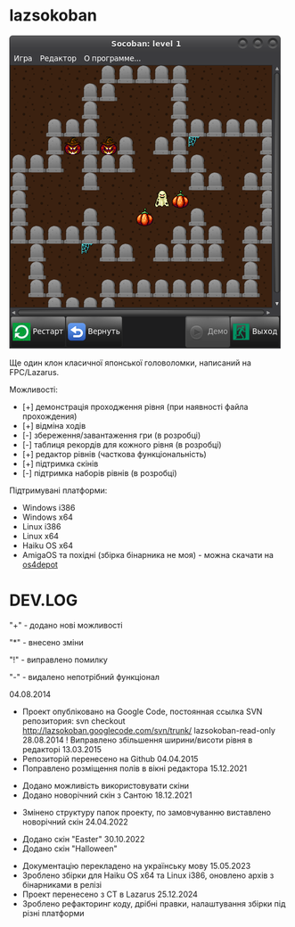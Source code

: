# lazsokoban

![halloween screenshot](doc/halloween.png)

Ще один клон класичної японської головоломки, написаний на FPC/Lazarus.

Можливості:

- [+] демонстрація проходження рівня (при наявності файла прохождения)
- [+] відміна ходів
- [-] збереження/завантаження гри (в розробці)
- [-] таблиця рекордів для кожного рівня (в розробці)
- [+] редактор рівнів (часткова функціональність)
- [+] підтримка скінів
- [-] підтримка наборів рівнів (в розробці)

Підтримувані платформи:
* Windows i386
* Windows x64
* Linux i386
* Linux x64
* Haiku OS x64
* AmigaOS та похідні (збірка бінарника не моя) - можна скачати на [os4depot](http://www.os4depot.net/?function=showfile&file=game/puzzle/lazsokoban.lha)

DEV.LOG
=

"+" - додано нові можливості

"*" - внесено зміни

"!" - виправлено помилку

"-" - видалено непотрібний функціонал

04.08.2014
* Проект опубліковано на Google Code, постоянная ссылка SVN репозитория:
svn checkout http://lazsokoban.googlecode.com/svn/trunk/ lazsokoban-read-only
28.08.2014
! Виправлено збільшення ширини/висоти рівня в редакторі
13.03.2015
* Репозиторій перенесено на Github
04.04.2015
* Поправлено розміщення полів в вікні редактора
15.12.2021
+ Додано можливість використовувати скіни
+ Додано новорічний скін з Сантою
18.12.2021
* Змінено структуру папок проекту, по замовчуванню виставлено новорічний скін
24.04.2022
+ Додано скін "Easter"
30.10.2022
+ Додано скін "Halloween"
* Документацію перекладено на українську мову
15.05.2023
* Зроблено збірки для Haiku OS x64 та Linux i386, оновлено архів з бінарниками в релізі
* Проект перенесено з CT в Lazarus
25.12.2024
* Зроблено рефакторинг коду, дрібні правки, налаштування збірки під різні платформи